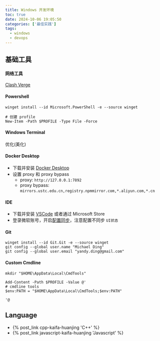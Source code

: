 ```yaml
---
title: Windows 开发环境
toc: true
date: 2024-10-06 19:05:50
categories: ['最佳实践']
tags:
  - windows
  - devops
---
```



## 基础工具

#### 网络工具

[Clash Verge](https://clashverge.net/)

#### Powershell

```pwsh
winget install --id Microsoft.PowerShell -e --source winget

# 创建 profile
New-Item -Path $PROFILE -Type File -Force
```

<!-- more -->

#### Windows Terminal

优化(美化)

#### Docker Desktop

- 下载并安装 [Docker Desktop](https://docs.docker.com/desktop/)
- 设置 proxy 和 proxy bypass
  - proxy: `http://127.0.0.1:7892`
  - proxy bypass: `mirrors.ustc.edu.cn,registry.npmmirror.com,*.aliyun.com,*.cn`

#### IDE

- 下载并安装 [VSCode](https://code.visualstudio.com/) 或者通过 Microsoft Store
- 登录微软账号，开启[配置同步](https://code.visualstudio.com/docs/editor/settings-sync)，注意配置不同步 `UI状态`

#### Git

```pwsh
winget install --id Git.Git -e --source winget
git config --global user.name "Michael Ding"
git config --global user.email "yandy.ding@gmail.com"
```

#### Custom Cmdline

```pwsh
mkdir "$HOME\AppData\Local\CmdTools"

Add-Content -Path $PROFILE -Value @'
# cmdline tools
$env:PATH = "$HOME\AppData\Local\CmdTools;$env:PATH"

'@
```

## Language

- {% post_link cpp-kaifa-huanjing 'C++' %}
- {% post_link javascript-kaifa-huanjing 'Javascript' %}
